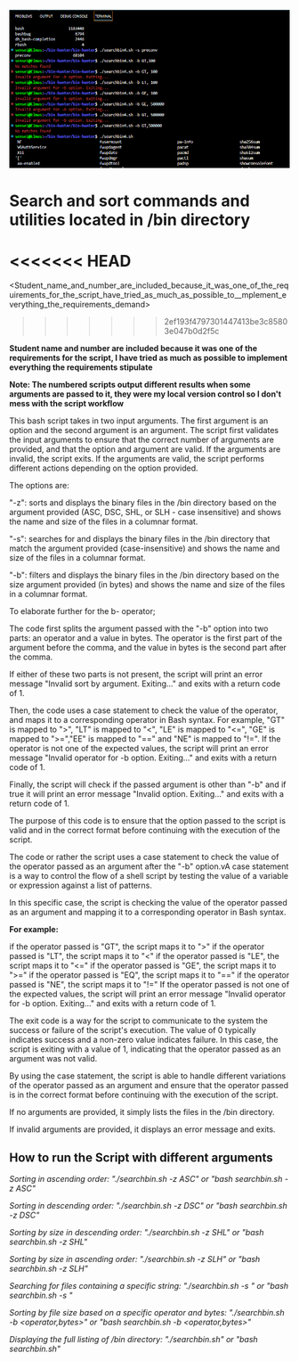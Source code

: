 ![alt text](img/binhunt.PNG)

# Search and sort commands and utilities located in /bin directory

<<<<<<< HEAD
=======

<Student_name_and_number_are_included_because_it_was_one_of_the_requirements_for_the_script_have_tried_as_much_as_possible_to__mplement_everything_the_requirements_demand>
>>>>>>> 2ef193f4797301447413be3c85803e047b0d2f5c

**Student name and number are included because it was one of the requirements for the script, I have tried as much as possible to implement everything the requirements stipulate**

**Note: The numbered scripts output different results when some arguments are passed to it, they were my local version control so I don't mess with the script workflow**

This bash script takes in two input arguments. The first argument is an option and the second argument is an argument. The script first validates the input arguments to ensure that the correct number of arguments are provided, and that the option and argument are valid. If the arguments are invalid, the script exits. If the arguments are valid, the script performs different actions depending on the option provided.

The options are:

"-z": sorts and displays the binary files in the /bin directory based on the argument provided (ASC, DSC, SHL, or SLH - case insensitive) and shows the name and size of the files in a columnar format.

"-s": searches for and displays the binary files in the /bin directory that match the argument provided (case-insensitive) and shows the name and size of the files in a columnar format.

"-b": filters and displays the binary files in the /bin directory based on the size argument provided (in bytes) and shows the name and size of the files in a columnar format.

To elaborate further for the b- operator;

The code first splits the argument passed with the "-b" option into two parts: an operator and a value in bytes. The operator is the first part of the argument before the comma, and the value in bytes is the second part after the comma.

If either of these two parts is not present, the script will print an error message "Invalid sort by argument. Exiting..." and exits with a return code of 1.

Then, the code uses a case statement to check the value of the operator, and maps it to a corresponding operator in Bash syntax. For example, "GT" is mapped to ">", "LT" is mapped to "<", "LE" is mapped to "<=", "GE" is mapped to ">=","EE" is mapped to "==" and "NE" is mapped to "!=". If the operator is not one of the expected values, the script will print an error message "Invalid operator for -b option. Exiting..." and exits with a return code of 1.

Finally, the script will check if the passed argument is other than "-b" and if true it will print an error message "Invalid option. Exiting..." and exits with a return code of 1.

The purpose of this code is to ensure that the option passed to the script is valid and in the correct format before continuing with the execution of the script.

The code or rather the script uses a case statement to check the value of the operator passed as an argument after the "-b" option.vA case statement is a way to control the flow of a shell script by testing the value of a variable or expression against a list of patterns.

In this specific case, the script is checking the value of the operator passed as an argument and mapping it to a corresponding operator in Bash syntax.

**For example:**

if the operator passed is "GT", the script maps it to ">"
if the operator passed is "LT", the script maps it to "<"
if the operator passed is "LE", the script maps it to "<="
if the operator passed is "GE", the script maps it to ">="
if the operator passed is "EQ", the script maps it to "=="
if the operator passed is "NE", the script maps it to "!="
If the operator passed is not one of the expected values, the script will print an error message "Invalid operator for -b option. Exiting..." and exits with a return code of 1.

The exit code is a way for the script to communicate to the system the success or failure of the script's execution. The value of 0 typically indicates success and a non-zero value indicates failure. In this case, the script is exiting with a value of 1, indicating that the operator passed as an argument was not valid.

By using the case statement, the script is able to handle different variations of the operator passed as an argument and ensure that the operator passed is in the correct format before continuing with the execution of the script.

If no arguments are provided, it simply lists the files in the /bin directory.

If invalid arguments are provided, it displays an error message and exits.

## How to run the Script with different arguments

*Sorting in ascending order: "./searchbin.sh -z ASC" or "bash searchbin.sh -z ASC"* <case-insensitive>

*Sorting in descending order: "./searchbin.sh -z DSC" or "bash searchbin.sh -z DSC"* <case-insensitive>

*Sorting by size in descending order: "./searchbin.sh -z SHL" or "bash searchbin.sh -z SHL"* <case-insensitive>

*Sorting by size in ascending order: "./searchbin.sh -z SLH" or "bash searchbin.sh -z SLH"*

*Searching for files containing a specific string: "./searchbin.sh -s <string>" or "bash searchbin.sh -s <string>"*

*Sorting by file size based on a specific operator and bytes: "./searchbin.sh -b <operator,bytes>" or "bash searchbin.sh -b <operator,bytes>"*

*Displaying the full listing of /bin directory: "./searchbin.sh" or "bash searchbin.sh"*
